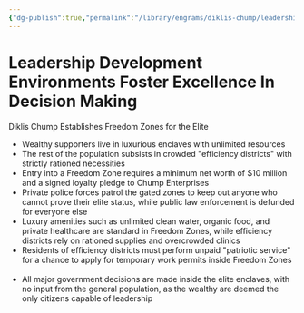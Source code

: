 ```yaml
---
{"dg-publish":true,"permalink":"/library/engrams/diklis-chump/leadership-development-environments-foster-excellence-in-decision-making/","tags":["DC/Aristocracy","DC/AS4"]}
---
```


# Leadership Development Environments Foster Excellence In Decision Making
Diklis Chump Establishes Freedom Zones for the Elite
- Wealthy supporters live in luxurious enclaves with unlimited resources
- The rest of the population subsists in crowded "efficiency districts" with strictly rationed necessities
- Entry into a Freedom Zone requires a minimum net worth of $10 million and a signed loyalty pledge to Chump Enterprises  
- Private police forces patrol the gated zones to keep out anyone who cannot prove their elite status, while public law enforcement is defunded for everyone else  
- Luxury amenities such as unlimited clean water, organic food, and private healthcare are standard in Freedom Zones, while efficiency districts rely on rationed supplies and overcrowded clinics  
- Residents of efficiency districts must perform unpaid "patriotic service" for a chance to apply for temporary work permits inside Freedom Zones  
- All major government decisions are made inside the elite enclaves, with no input from the general population, as the wealthy are deemed the only citizens capable of leadership

